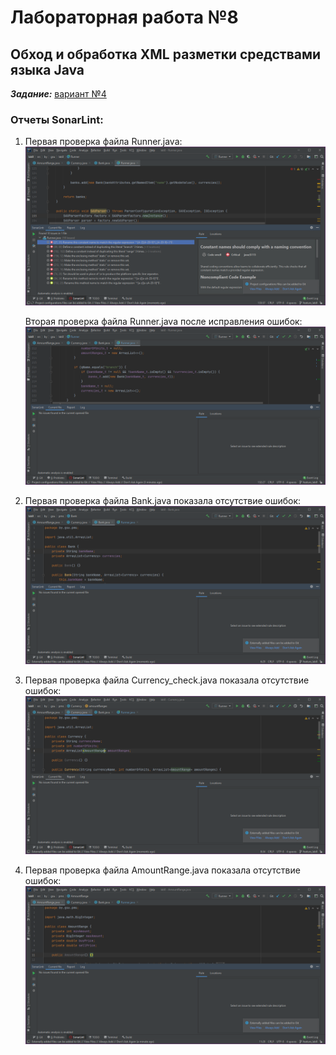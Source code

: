 # Лабораторная работа №8

## Обход и обработка XML разметки средствами языка Java
***Задание:*** [вариант №4](http://belgazprombank.by/export_courses.php)

### Отчеты SonarLint:
1.  Первая проверка файла Runner.java:
    ![Первая проверка файла Runner.java](./report/Runner_before_fix.PNG)

    Вторая проверка файла Runner.java после исправления ошибок:
    ![Первая проверка файла Runner.java](./report/Runner_after_fix.PNG)

2.  Первая проверка файла Bank.java показала отсутствие ошибок:
    ![Первая проверка файла Bank.java](./report/Bank_check.PNG)

3.  Первая проверка файла Currency_check.java показала отсутствие ошибок:
    ![Первая проверка файла Currency.java](./report/Currency_check.PNG)

4.  Первая проверка файла AmountRange.java показала отсутствие ошибок:
    ![Первая проверка файла AmountRange.java](./report/AmountRange_check.PNG)